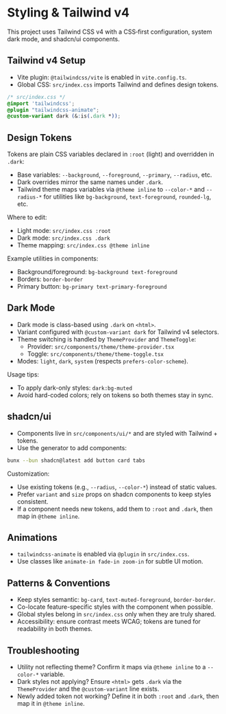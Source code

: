 # Styling & Tailwind v4

This project uses Tailwind CSS v4 with a CSS‑first configuration, system dark mode, and shadcn/ui components.

## Tailwind v4 Setup

- Vite plugin: `@tailwindcss/vite` is enabled in `vite.config.ts`.
- Global CSS: `src/index.css` imports Tailwind and defines design tokens.

```css
/* src/index.css */
@import 'tailwindcss';
@plugin "tailwindcss-animate";
@custom-variant dark (&:is(.dark *));
```

## Design Tokens

Tokens are plain CSS variables declared in `:root` (light) and overridden in `.dark`:

- Base variables: `--background`, `--foreground`, `--primary`, `--radius`, etc.
- Dark overrides mirror the same names under `.dark`.
- Tailwind theme maps variables via `@theme inline` to `--color-*` and `--radius-*` for utilities like `bg-background`, `text-foreground`, `rounded-lg`, etc.

Where to edit:

- Light mode: `src/index.css :root`
- Dark mode: `src/index.css .dark`
- Theme mapping: `src/index.css @theme inline`

Example utilities in components:

- Background/foreground: `bg-background text-foreground`
- Borders: `border-border`
- Primary button: `bg-primary text-primary-foreground`

## Dark Mode

- Dark mode is class-based using `.dark` on `<html>`.
- Variant configured with `@custom-variant dark` for Tailwind v4 selectors.
- Theme switching is handled by `ThemeProvider` and `ThemeToggle`:
  - Provider: `src/components/theme/theme-provider.tsx`
  - Toggle: `src/components/theme/theme-toggle.tsx`
- Modes: `light`, `dark`, `system` (respects `prefers-color-scheme`).

Usage tips:

- To apply dark-only styles: `dark:bg-muted`
- Avoid hard-coded colors; rely on tokens so both themes stay in sync.

## shadcn/ui

- Components live in `src/components/ui/*` and are styled with Tailwind + tokens.
- Use the generator to add components:

```bash
bunx --bun shadcn@latest add button card tabs
```

Customization:

- Use existing tokens (e.g., `--radius`, `--color-*`) instead of static values.
- Prefer `variant` and `size` props on shadcn components to keep styles consistent.
- If a component needs new tokens, add them to `:root` and `.dark`, then map in `@theme inline`.

## Animations

- `tailwindcss-animate` is enabled via `@plugin` in `src/index.css`.
- Use classes like `animate-in fade-in zoom-in` for subtle UI motion.

## Patterns & Conventions

- Keep styles semantic: `bg-card`, `text-muted-foreground`, `border-border`.
- Co-locate feature-specific styles with the component when possible.
- Global styles belong in `src/index.css` only when they are truly shared.
- Accessibility: ensure contrast meets WCAG; tokens are tuned for readability in both themes.

## Troubleshooting

- Utility not reflecting theme? Confirm it maps via `@theme inline` to a `--color-*` variable.
- Dark styles not applying? Ensure `<html>` gets `.dark` via the `ThemeProvider` and the `@custom-variant` line exists.
- Newly added token not working? Define it in both `:root` and `.dark`, then map it in `@theme inline`.
